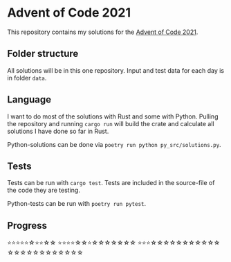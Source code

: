 # Advent of Code 2021

This repository contains my solutions for the [Advent of Code 2021](https://adventofcode.com/2021).

## Folder structure

All solutions will be in this one repository. Input and test data for each day is in folder `data`.

## Language

I want to do most of the solutions with Rust and some with Python. Pulling the repository and running `cargo run` will build the crate and calculate all solutions I have done so far in Rust.

Python-solutions can be done via `poetry run python py_src/solutions.py`.

## Tests

Tests can be run with `cargo test`. Tests are included in the source-file of the code they are testing.

Python-tests can be run with `poetry run pytest`.

## Progress
⭐️⭐️⭐️⭐️⭐️☆⭐️⭐️☆☆
⭐️⭐️⭐️⭐️☆☆⭐️☆☆☆☆☆☆☆
⭐️⭐️⭐️☆☆☆☆☆☆☆☆☆☆☆
☆☆☆☆☆☆☆☆☆☆☆☆